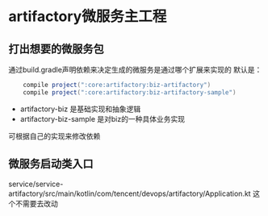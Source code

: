 # artifactory微服务主工程

## 打出想要的微服务包
通过build.gradle声明依赖来决定生成的微服务是通过哪个扩展来实现的
默认是：

```groovy
    compile project(":core:artifactory:biz-artifactory")
    compile project(":core:artifactory:biz-artifactory-sample")
```

- artifactory-biz 是基础实现和抽象逻辑
- artifactory-biz-sample 是对biz的一种具体业务实现

可根据自己的实现来修改依赖

## 微服务启动类入口
service/service-artifactory/src/main/kotlin/com/tencent/devops/artifactory/Application.kt 
这个不需要去改动
